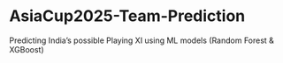 # AsiaCup2025-Team-Prediction
Predicting India’s possible Playing XI using ML models (Random Forest &amp; XGBoost)
